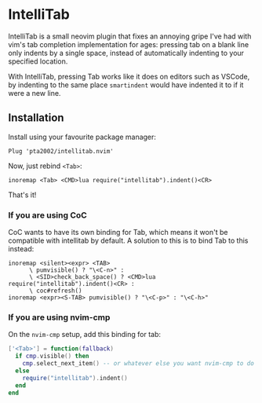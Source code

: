 # IntelliTab
IntelliTab is a small neovim plugin that fixes an annoying gripe I've had with
vim's tab completion implementation for ages: pressing tab on a blank line only
indents by a single space, instead of automatically indenting to your specified
location.

With IntelliTab, pressing Tab works like it does on editors such as VSCode, by
indenting to the same place `smartindent` would have indented it to if it were
a new line.

## Installation
Install using your favourite package manager:

```vim
Plug 'pta2002/intellitab.nvim'
```

Now, just rebind `<Tab>`:

```vim
inoremap <Tab> <CMD>lua require("intellitab").indent()<CR>
```

That's it!

### If you are using CoC
CoC wants to have its own binding for Tab, which means it won't be compatible with intellitab by default. A solution to this is to bind Tab to this instead:

```vim
inoremap <silent><expr> <TAB>
      \ pumvisible() ? "\<C-n>" :
      \ <SID>check_back_space() ? <CMD>lua require("intellitab").indent()<CR> :
      \ coc#refresh()
inoremap <expr><S-TAB> pumvisible() ? "\<C-p>" : "\<C-h>"
```

### If you are using nvim-cmp
On the `nvim-cmp` setup, add this binding for tab:

```lua
['<Tab>'] = function(fallback)
  if cmp.visible() then
    cmp.select_next_item() -- or whatever else you want nvim-cmp to do when you press tab
  else
    require("intellitab").indent()
  end
end
```
